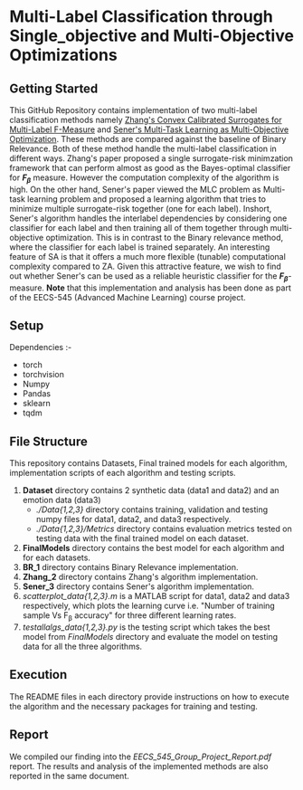 # Multi-Label Classification through Single_objective and Multi-Objective Optimizations

## Getting Started
This GitHub Repository contains implementation of two multi-label classification methods namely [Zhang's Convex Calibrated Surrogates for Multi-Label F-Measure](https://arxiv.org/abs/2009.07801#:~:text=The%20F%2Dmeasure%20is%20a,be%20active%20in%20any%20image) and [Sener's Multi-Task Learning as Multi-Objective Optimization](https://arxiv.org/abs/1810.04650). These methods are compared against the baseline of Binary Relevance. Both of these method handle the multi-label classification in different ways. Zhang's paper proposed a single surrogate-risk minimzation framework that can perform almost as good as the Bayes-optimal classifier for ***F<sub>β</sub>*** measure. However the computation complexity of the algorithm is high. On the other hand, Sener's paper viewed the MLC problem as Multi-task learning problem and proposed a learning algorithm that tries to minimize multiple surrogate-risk together (one for each label). Inshort, Sener's algorithm handles the interlabel dependencies by considering one classifier for each label and then training all of them together through multi-objective optimization. This is in contrast to the Binary relevance method, where the classifier for each label is trained separately. An interesting feature of SA is that it offers a much more flexible (tunable) computational complexity compared to ZA. Given this attractive feature, we wish to find out whether Sener's can be used as a reliable heuristic classifier for the ***F<sub>β</sub>***-measure. 
**Note** that this implementation and analysis has been done as part of the EECS-545 (Advanced Machine Learning) course project. 

## Setup
Dependencies :-
- torch
- torchvision
- Numpy
- Pandas
- sklearn
- tqdm

## File Structure
This repository contains Datasets, Final trained models for each algorithm, implementation scripts of each algorithm and testing scripts. 

1. **Dataset** directory contains 2 synthetic data (data1 and data2) and an emotion data (data3)
	- *./Data{1,2,3}* directory contains training, validation and testing numpy files for data1, data2, and data3 respectively. 
	- *./Data{1,2,3}/Metrics* directory contains evaluation metrics tested on testing data with the final trained model on each dataset.
2. **FinalModels** directory contains the best model for each algorithm and for each datasets.
3. **BR_1** directory contains Binary Relevance implementation. 
4. **Zhang_2** directory contains Zhang's algorithm implementation.
5. **Sener_3** directory contains Sener's algorithm implementation.
6. *scatterplot_data{1,2,3}.m* is a MATLAB script for data1, data2 and data3 respectively, which plots the learning curve i.e. "Number of training sample Vs F<sub>β</sub> accuracy" for three different learning rates. 
7. *testallalgs_data{1,2,3}.py* is the testing script which takes the best model from *FinalModels* directory and evaluate the model on testing data for all the three algorithms.

## Execution
The README files in each directory provide instructions on how to execute the algorithm and the necessary packages for training and testing.

## Report
We compiled our finding into the *EECS_545_Group_Project_Report.pdf* report. The results and analysis of the implemented methods are also reported in the same document.

	
